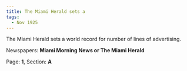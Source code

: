 ```yaml
---  
title: The Miami Herald sets a  
tags:  
  - Nov 1925  
---  
```

  
The Miami Herald sets a world record for number of lines of advertising.  
  
Newspapers: **Miami Morning News or The Miami Herald**  
  
Page: **1**, Section: **A** 

